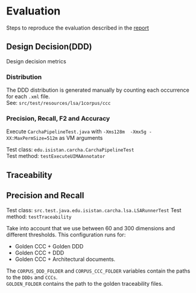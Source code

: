# Evaluation

Steps to reproduce the evaluation described in the [report](report.pdf) 

## Design Decision(DDD)

Design decision metrics

### Distribution

The DDD distribution is generated manually by counting each occurrence for each `.xml` file.  
See: `src/test/resources/lsa/1corpus/ccc`

### Precision, Recall, F2 and Accuracy

Execute `CarchaPipelineTest.java` with `-Xms128m  -Xmx5g -XX:MaxPermSize=512m` as VM arguments

Test class: `edu.isistan.carcha.CarchaPipelineTest`  
Test method: `testExecuteUIMAAnnotator`

## Traceability

## Precision and Recall

Test class: `src.test.java.edu.isistan.carcha.lsa.LSARunnerTest`
Test method: `testTraceability`

Take into account that we use between 60 and 300 dimensions and different thresholds.
This configuration runs for:
 * Golden CCC + Golden DDD
 * Golden CCC + DDD
 * Golden CCC + Architectural documents.

The `CORPUS_DDD_FOLDER` and `CORPUS_CCC_FOLDER` variables contain the paths to the `DDDs` and `CCCs`.  
`GOLDEN_FOLDER` contains the path to the golden traceability files.
